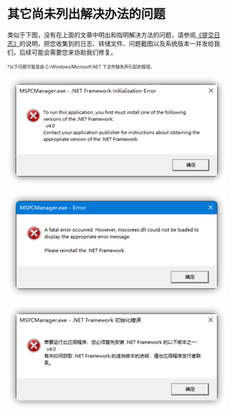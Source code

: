 # 其它尚未列出解决办法的问题

类似于下图，没有在上面的文章中明出和指明解决方法的问题，请参阅[《提交日志》](../appendix/feedback-bugs)的说明，把您收集到的日志、转储文件、问题截图以及系统版本一并发给我们，后续可能会需要您来协助我们修复。

<font size=1>*以下问题可能是由 C:/Windows/Microsoft.NET 下文件缺失所引起的报错。</font>

![](../assets/problem-solving/unresolved-issues/unresolved-issues-1.png)

![](../assets/problem-solving/unresolved-issues/unresolved-issues-2.png)

![](../assets/problem-solving/unresolved-issues/unresolved-issues-3.png)